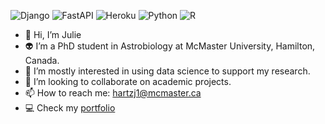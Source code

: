 ![Django](https://img.shields.io/badge/django-%23092E20.svg?style=for-the-badge&logo=django&logoColor=white)
![FastAPI](https://img.shields.io/badge/FastAPI-005571?style=for-the-badge&logo=fastapi)
![Heroku](https://img.shields.io/badge/heroku-%23430098.svg?style=for-the-badge&logo=heroku&logoColor=white)
![Python](https://img.shields.io/badge/python-3670A0?style=for-the-badge&logo=python&logoColor=ffdd54)
![R](https://img.shields.io/badge/r-%23276DC3.svg?style=for-the-badge&logo=r&logoColor=white)

- 👋 Hi, I’m Julie
- 👽 I’m a PhD student in Astrobiology at McMaster University, Hamilton, Canada.
- 🌱 I’m mostly interested in using data science to support my research.
- 🧠 I’m looking to collaborate on academic projects.
- 📫 How to reach me: [hartzj1@mcmaster.ca](mailto:hartzj1@mcmaster.ca)
- 💻 Check my [portfolio](https://jhupiterz.github.io/)

<!---
jhupiterz/jhupiterz is a ✨ special ✨ repository because its `README.md` (this file) appears on your GitHub profile.
You can click the Preview link to take a look at your changes.
--->
